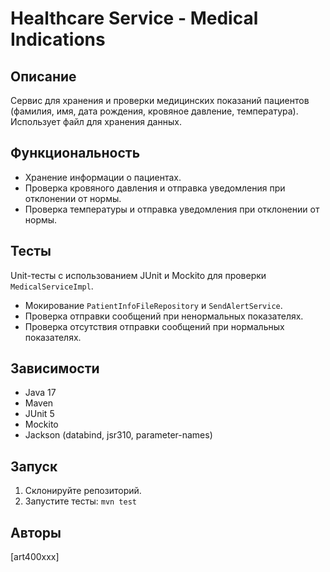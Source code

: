 # Healthcare Service - Medical Indications

## Описание

Сервис для хранения и проверки медицинских показаний пациентов (фамилия, имя, дата рождения, кровяное давление, температура).  Использует файл для хранения данных.

## Функциональность

*   Хранение информации о пациентах.
*   Проверка кровяного давления и отправка уведомления при отклонении от нормы.
*   Проверка температуры и отправка уведомления при отклонении от нормы.

## Тесты

Unit-тесты с использованием JUnit и Mockito для проверки `MedicalServiceImpl`.

*   Мокирование `PatientInfoFileRepository` и `SendAlertService`.
*   Проверка отправки сообщений при ненормальных показателях.
*   Проверка отсутствия отправки сообщений при нормальных показателях.

## Зависимости

*   Java 17
*   Maven
*   JUnit 5
*   Mockito
*   Jackson (databind, jsr310, parameter-names)

## Запуск

1.  Склонируйте репозиторий.
2.  Запустите тесты: `mvn test`

## Авторы

[art400xxx]
